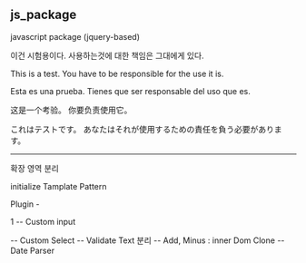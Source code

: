 js_package
-------------------------------------------------------------------------------------

javascript package (jquery-based)

이건 시험용이다.
사용하는것에 대한 책임은 그대에게 있다.

This is a test. 
You have to be responsible for the use it is.

Esta es una prueba. 
Tienes que ser responsable del uso que es.

这是一个考验。 
你要负责使用它。

これはテストです。 
あなたはそれが使用するための責任を負う必要があります。


-------------------------------------------------------------------------------------

확장 영역 분리

initialize Tamplate Pattern

Plugin - 

1
-- Custom input

-- Custom Select
-- Validate Text 분리
-- Add, Minus : inner Dom Clone
-- Date Parser
